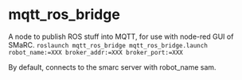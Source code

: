 # mqtt_ros_bridge
A node to publish ROS stuff into MQTT, for use with node-red GUI of SMaRC.
`roslaunch mqtt_ros_bridge mqtt_ros_bridge.launch robot_name:=XXX broker_addr:=XXX broker_port:=XXX`

By default, connects to the smarc server with robot_name sam.
